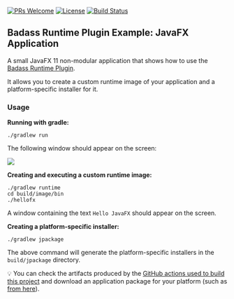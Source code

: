 [![PRs Welcome](https://img.shields.io/badge/PRs-welcome-brightgreen.svg?style=flat-square)](http://makeapullrequest.com)
[![License](https://img.shields.io/badge/License-Apache%202.0-blue.svg)](https://github.com/beryx-gist/badass-runtime-example-javafx/blob/master/LICENSE)
[![Build Status](https://github.com/beryx-gist/badass-runtime-example-javafx/workflows/Gradle%20Build/badge.svg)](https://github.com/beryx-gist/badass-runtime-example-javafx/actions?query=workflow%3A%22Gradle+Build%22)


## Badass Runtime Plugin Example: JavaFX Application ##

A small JavaFX 11 non-modular application that shows how to use the [Badass Runtime Plugin](https://github.com/beryx/badass-runtime-plugin/).

It allows you to create a custom runtime image of your application and a platform-specific installer for it.

### Usage
**Running with gradle:**
```
./gradlew run
```

The following window should appear on the screen:

<img src="https://github.com/beryx-gist/badass-runtime-example-javafx/raw/master/doc/app.png">


**Creating and executing a custom runtime image:**
```
./gradlew runtime
cd build/image/bin
./hellofx
```

A window containing the text `Hello JavaFX` should appear on the screen.


**Creating a platform-specific installer:**
```
./gradlew jpackage
```

The above command will generate the platform-specific installers in the `build/jpackage` directory.

:bulb: You can check the artifacts produced by the [GitHub actions used to build this project](https://github.com/beryx-gist/badass-runtime-example-javafx/actions?query=workflow%3A%22Gradle+Build%22) and download an application package for your platform (such as [from here](https://github.com/beryx-gist/badass-runtime-example-javafx/actions/runs/225236611)).
